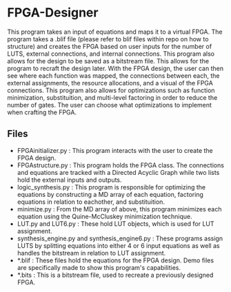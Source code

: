 # FPGA-Designer
This program takes an input of equations and maps it to a virtual FPGA. The program takes a .blif file (please refer to blif files within repo on how to structure) and creates the FPGA based on user inputs for the number of LUTS, external connections, and internal connections. This program also allows for the design to be saved as a bitstream file.
This allows for the program to recraft the design later. With the FPGA design, the user can then see where each function was mapped, the connections between each, the external assignments, the resource allocations, and a visual of the FPGA connections. This program also allows for optimizations such as function minimization, substituition, and multi-level factoring in order to reduce the number of gates. The user can choose what optimizations to implement when crafting the FPGA.

## Files
* FPGAinitializer.py : This program interacts with the user to create the FPGA design.
* FPGAstructure.py : This program holds the FPGA class. The connections and equations are tracked with a Directed Acyclic Graph while two lists hold the external inputs and outputs.
* logic_synthesis.py : This program is responsible for optimizing the equations by constructing a MD array of each equation, factoring equations in relation to eachother, and substituition.
* minimize.py : From the MD array of above, this program minimizes each equation using the Quine-McCluskey minimization technique.
* LUT.py and LUT6.py : These hold LUT objects, which is used for LUT assignment.
* synthesis_engine.py and synthesis_engine6.py : These programs assign LUTS by splitting equations into either 4 or 6 input equations as well as handles the bitstream in relation to LUT assignment.
* *.blif : These files hold the equations for the FPGA design. Demo files are specifically made to show this program's capabilities.
* *.bits : This is a bitstream file, used to recreate a previously designed FPGA.
